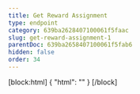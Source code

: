 ```yaml
---
title: Get Reward Assignment
type: endpoint
category: 639ba2628407100061f5faac
slug: get-reward-assignment-1
parentDoc: 639ba2658407100061f5fab6
hidden: false
order: 34
---
```

[block:html]
{
  "html": "<style>\n.LanguagePicker-divider { \n  display: none; }\n</style>"
}
[/block]